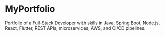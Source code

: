 # MyPortfolio
Portfolio of a Full-Stack Developer with skills in Java, Spring Boot, Node.js, React, Flutter, REST APIs, microservices, AWS, and CI/CD pipelines.
